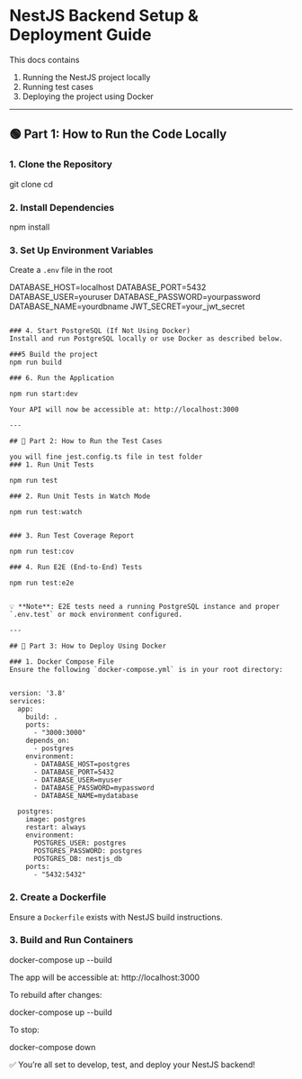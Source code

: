 # NestJS Backend Setup & Deployment Guide

This docs contains

1. Running the NestJS project locally
2. Running test cases
3. Deploying the project using Docker

---

## 🟢 Part 1: How to Run the Code Locally

### 1. Clone the Repository

git clone <your-repo-url>
cd <repo-folder-name>

### 2. Install Dependencies

npm install

### 3. Set Up Environment Variables

Create a `.env` file in the root

DATABASE_HOST=localhost
DATABASE_PORT=5432
DATABASE_USER=youruser
DATABASE_PASSWORD=yourpassword
DATABASE_NAME=yourdbname
JWT_SECRET=your_jwt_secret

```

### 4. Start PostgreSQL (If Not Using Docker)
Install and run PostgreSQL locally or use Docker as described below.

###5 Build the project
npm run build

### 6. Run the Application

npm run start:dev

Your API will now be accessible at: http://localhost:3000

---

## 🧪 Part 2: How to Run the Test Cases

you will fine jest.config.ts file in test folder
### 1. Run Unit Tests

npm run test

### 2. Run Unit Tests in Watch Mode

npm run test:watch


### 3. Run Test Coverage Report

npm run test:cov

### 4. Run E2E (End-to-End) Tests

npm run test:e2e


💡 **Note**: E2E tests need a running PostgreSQL instance and proper `.env.test` or mock environment configured.

---

## 🐳 Part 3: How to Deploy Using Docker

### 1. Docker Compose File
Ensure the following `docker-compose.yml` is in your root directory:


version: '3.8'
services:
  app:
    build: .
    ports:
      - "3000:3000"
    depends_on:
      - postgres
    environment:
      - DATABASE_HOST=postgres
      - DATABASE_PORT=5432
      - DATABASE_USER=myuser
      - DATABASE_PASSWORD=mypassword
      - DATABASE_NAME=mydatabase

  postgres:
    image: postgres
    restart: always
    environment:
      POSTGRES_USER: postgres
      POSTGRES_PASSWORD: postgres
      POSTGRES_DB: nestjs_db
    ports:
      - "5432:5432"
```

### 2. Create a Dockerfile

Ensure a `Dockerfile` exists with NestJS build instructions.

### 3. Build and Run Containers

docker-compose up --build

The app will be accessible at: http://localhost:3000

To rebuild after changes:

docker-compose up --build

To stop:

docker-compose down

✅ You’re all set to develop, test, and deploy your NestJS backend!
